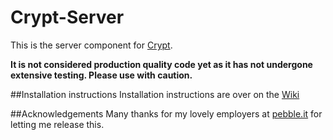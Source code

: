 Crypt-Server
============
This is the server component for [Crypt](https://github.com/grahamgilbert/Crypt).

__It is not considered production quality code yet as it has not undergone extensive testing. Please use with caution.__

##Installation instructions
Installation instructions are over on the [Wiki](https://github.com/grahamgilbert/Crypt-Server/wiki)

##Acknowledgements
Many thanks for my lovely employers at [pebble.it](http://pebbleit.com) for letting me release this.